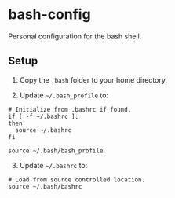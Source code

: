 # bash-config
Personal configuration for the bash shell.

## Setup

1. Copy the `.bash` folder to your home directory.

2. Update `~/.bash_profile` to:

```
# Initialize from .bashrc if found.
if [ -f ~/.bashrc ];
then
  source ~/.bashrc
fi

source ~/.bash/bash_profile
```

3. Update `~/.bashrc` to:

```
# Load from source controlled location.
source ~/.bash/bashrc
```